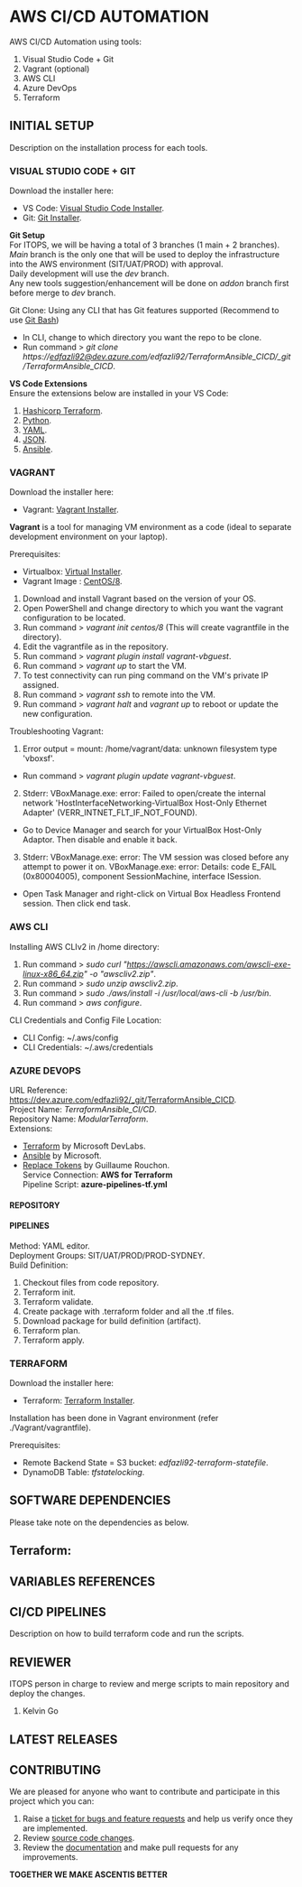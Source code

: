 # AWS CI/CD AUTOMATION 
AWS CI/CD Automation using tools:
1. Visual Studio Code + Git
2. Vagrant (optional)
3. AWS CLI
4. Azure DevOps
5. Terraform

## INITIAL SETUP
Description on the installation process for each tools.  
   
### VISUAL STUDIO CODE + GIT
Download the installer here:  
- VS Code: [Visual Studio Code Installer](https://code.visualstudio.com/).
- Git: [Git Installer](https://git-scm.com/).  
  
**Git Setup**  
For ITOPS, we will be having a total of 3 branches (1 main + 2 branches).  
*Main* branch is the only one that will be used to deploy the infrastructure into the AWS environment (SIT/UAT/PROD) with approval.  
Daily development will use the *dev* branch.  
Any new tools suggestion/enhancement will be done on *addon* branch first before merge to *dev* branch.  
  
Git Clone:
Using any CLI that has Git features supported (Recommend to use [Git Bash](https://git-scm.com/))  
- In CLI, change to which directory you want the repo to be clone.  
- Run command > *git clone https://edfazli92@dev.azure.com/edfazli92/TerraformAnsible_CICD/_git/TerraformAnsible_CICD*.  
  
**VS Code Extensions**  
Ensure the extensions below are installed in your VS Code:  
1. [Hashicorp Terraform](hashicorp.terraform).
2. [Python](ms-python.python).
3. [YAML](redhat.vscode-yaml).
4. [JSON](zainchen.json).
5. [Ansible](tomaciazek.ansible).
  
### VAGRANT
Download the installer here:  
- Vagrant: [Vagrant Installer](https://www.vagrantup.com/downloads).
  
**Vagrant** is a tool for managing VM environment as a code (ideal to separate development environment on your laptop).  
  
Prerequisites:  
- Virtualbox: [Virtual Installer](https://www.virtualbox.org/).  
- Vagrant Image : [CentOS/8](https://app.vagrantup.com/centos/boxes/8).  
  
1. Download and install Vagrant based on the version of your OS.  
2. Open PowerShell and change directory to which you want the vagrant configuration to be located.  
3. Run command > *vagrant init centos/8* (This will create vagrantfile in the directory).  
4. Edit the vagrantfile as in the repository.  
5. Run command > *vagrant plugin install vagrant-vbguest*.  
6. Run command > *vagrant up* to start the VM.  
7. To test connectivity can run ping command on the VM's private IP assigned.  
8. Run command > *vagrant ssh* to remote into the VM.  
9. Run command > *vagrant halt* and *vagrant up* to reboot or update the new configuration.  
  
Troubleshooting Vagrant:
1. Error output = mount: /home/vagrant/data: unknown filesystem type 'vboxsf'.  
- Run command > *vagrant plugin update vagrant-vbguest*.  
2. Stderr: VBoxManage.exe: error: Failed to open/create the internal network 'HostInterfaceNetworking-VirtualBox Host-Only Ethernet Adapter' (VERR_INTNET_FLT_IF_NOT_FOUND).  
- Go to Device Manager and search for your VirtualBox Host-Only Adaptor. Then disable and enable it back.  
3. Stderr: VBoxManage.exe: error: The VM session was closed before any attempt to power it on.
VBoxManage.exe: error: Details: code E_FAIL (0x80004005), component SessionMachine, interface ISession.  
- Open Task Manager and right-click on Virtual Box Headless Frontend session. Then click end task.  
  
### AWS CLI
Installing AWS CLIv2 in /home directory:
1. Run command > *sudo curl "https://awscli.amazonaws.com/awscli-exe-linux-x86_64.zip" -o "awscliv2.zip"*.  
2. Run command > *sudo unzip awscliv2.zip*.  
3. Run command > *sudo ./aws/install -i /usr/local/aws-cli -b /usr/bin*.  
4. Run command > *aws configure*.  
    
CLI Credentials and Config File Location:
- CLI Config: ~/.aws/config  
- CLI Credentials: ~/.aws/credentials  
  
### AZURE DEVOPS
URL Reference: https://dev.azure.com/edfazli92/_git/TerraformAnsible_CICD.  
Project Name: *TerraformAnsible_CI/CD*.  
Repository Name: *ModularTerraform*.  
Extensions:  
- [Terraform](https://marketplace.visualstudio.com/items?itemName=ms-devlabs.custom-terraform-tasks) by Microsoft DevLabs.  
- [Ansible](https://marketplace.visualstudio.com/items?itemName=ms-vscs-rm.vss-services-ansible&targetId=f50bb806-12a5-4271-93c0-94a1fad3241a&utm_source=vstsproduct&utm_medium=ExtHubManageList) by Microsoft.  
- [Replace Tokens](https://marketplace.visualstudio.com/items?itemName=qetza.replacetokens&targetId=f50bb806-12a5-4271-93c0-94a1fad3241a&utm_source=vstsproduct&utm_medium=ExtHubManageList) by Guillaume Rouchon.  
Service Connection: **AWS for Terraform**  
Pipeline Script: **azure-pipelines-tf.yml**  
    
#### REPOSITORY  
  
#### PIPELINES  
Method: YAML editor.  
Deployment Groups: SIT/UAT/PROD/PROD-SYDNEY.  
Build Definition:  
1. Checkout files from code repository.  
2. Terraform init.  
3. Terraform validate.  
4. Create package with .terraform folder and all the .tf files.  
5. Download package for build definition (artifact).  
6. Terraform plan.  
7. Terraform apply.    
  
### TERRAFORM  
Download the installer here:  
- Terraform: [Terraform Installer](https://www.terraform.io/downloads.html).  
  
Installation has been done in Vagrant environment (refer ./Vagrant/vagrantfile).   
  
Prerequisites:
- Remote Backend State = S3 bucket: *edfazli92-terraform-statefile*.  
- DynamoDB Table: *tfstatelocking*.  
  
  
## SOFTWARE DEPENDENCIES  
Please take note on the dependencies as below.  
  
Terraform:  
-  
  
## VARIABLES REFERENCES  
  
## CI/CD PIPELINES  
Description on how to build terraform code and run the scripts.  
  
## REVIEWER  
ITOPS person in charge to review and merge scripts to main repository and deploy the changes.  
1. Kelvin Go
  
## LATEST RELEASES  
  
## CONTRIBUTING  
We are pleased for anyone who want to contribute and participate in this project which you can:
1. Raise a [ticket for bugs and feature requests](URL) and help us verify once they are implemented. 
2. Review [source code changes](URL).
3. Review the [documentation](URL) and make pull requests for any improvements.  
  
**TOGETHER WE MAKE ASCENTIS BETTER**  
